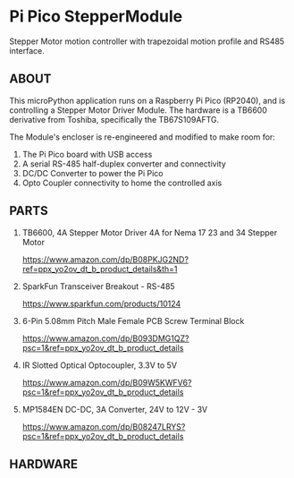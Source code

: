 # Pi Pico StepperModule
Stepper Motor motion controller with trapezoidal motion profile and RS485 interface.

## ABOUT

This microPython application runs on a Raspberry Pi Pico (RP2040), and is controlling a Stepper Motor Driver Module. The hardware is a TB6600 derivative from Toshiba, specifically the TB67S109AFTG.

The Module's encloser is re-engineered and modified to make room for:
1. The Pi Pico board with USB access
1. A serial RS-485 half-duplex converter and connectivity
2. DC/DC Converter to power the Pi Pico
3. Opto Coupler connectivity to home the controlled axis

## PARTS
1. TB6600, 4A Stepper Motor Driver 4A for Nema 17 23 and 34 Stepper Motor

   https://www.amazon.com/dp/B08PKJG2ND?ref=ppx_yo2ov_dt_b_product_details&th=1
2. SparkFun Transceiver Breakout - RS-485

   https://www.sparkfun.com/products/10124
3. 6-Pin 5.08mm Pitch Male Female PCB Screw Terminal Block

   https://www.amazon.com/dp/B093DMG1QZ?psc=1&ref=ppx_yo2ov_dt_b_product_details
4. IR Slotted Optical Optocoupler, 3.3V to 5V

   https://www.amazon.com/dp/B09W5KWFV6?psc=1&ref=ppx_yo2ov_dt_b_product_details
5. MP1584EN DC-DC, 3A Converter, 24V to 12V - 3V

   https://www.amazon.com/dp/B08247LRYS?psc=1&ref=ppx_yo2ov_dt_b_product_details

## HARDWARE
